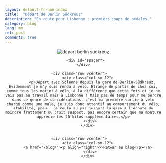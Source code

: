 ```yaml
---
layout: default-fr-non-index
title:  "Départ de Berlin Südkreuz"
description: "En route pour Lisbonne : premiers coups de pédales."
category: blog
lang: mm
ref: post
comments: true
---
```


<div class="container blog" align="center">
     <div class="row vcenter">
         <div class="col-sm-12">
        <img src="https://cloud.githubusercontent.com/assets/18250643/14654074/3acc72c6-067c-11e6-93f0-47da05d13b4b.jpg" id="" alt="depart berlin südkreuz">
        </div>
      </div>

      <div id="spacer">
    </div>

      <div class="row vcenter">      
        <div class="col-sm-12">
            <p>Départ avec Solenne depuis la gare de Berlin-Südkreuz. Évidemment je m'y suis rendu à vélo. Étrange de partir de chez soi, comme tous les matins à vélo, à la différence que cette fois-ci je ne vais pas au travail mais à Lisbonne ! Mais pas de temps pour me perdre dans ce genre de considérations, c'est ma première sortie à vélo chargé comme une mule, je suis donc attentif au comportement du vélo, stabilité, pneu.  Je roule au pas jusqu'à la gare à l'écoute du moindre frottement ou bruit suspect, pas encore certain que ma monture apprécie les 20 kilos supplémentaires.</p>
          </div>
        </div>


      <div class="row vcenter">      
        <div class="col-sm-12">
        <a href="/blog/"><p align="right">>>Retour au blog</p></a>
          </div>
        </div>


  </div>





